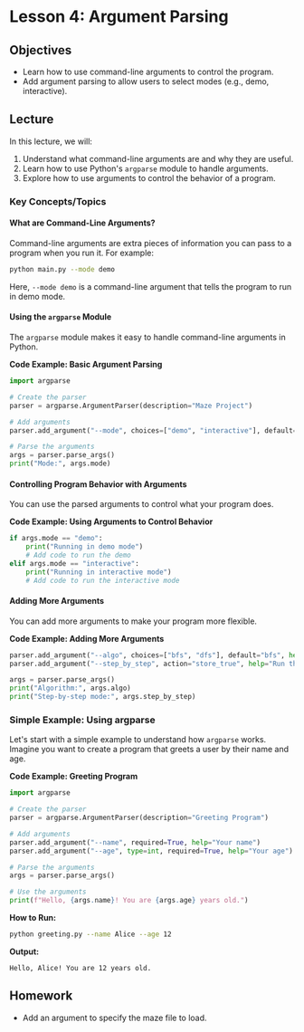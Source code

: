 # Lesson 4: Argument Parsing

## Objectives
- Learn how to use command-line arguments to control the program.
- Add argument parsing to allow users to select modes (e.g., demo, interactive).

## Lecture

In this lecture, we will:
1. Understand what command-line arguments are and why they are useful.
2. Learn how to use Python's `argparse` module to handle arguments.
3. Explore how to use arguments to control the behavior of a program.

### Key Concepts/Topics

#### What are Command-Line Arguments?
Command-line arguments are extra pieces of information you can pass to a program when you run it. For example:
```bash
python main.py --mode demo
```
Here, `--mode demo` is a command-line argument that tells the program to run in demo mode.

#### Using the `argparse` Module
The `argparse` module makes it easy to handle command-line arguments in Python.

**Code Example: Basic Argument Parsing**
```python
import argparse

# Create the parser
parser = argparse.ArgumentParser(description="Maze Project")

# Add arguments
parser.add_argument("--mode", choices=["demo", "interactive"], default="demo", help="Choose the mode")

# Parse the arguments
args = parser.parse_args()
print("Mode:", args.mode)
```

#### Controlling Program Behavior with Arguments
You can use the parsed arguments to control what your program does.

**Code Example: Using Arguments to Control Behavior**
```python
if args.mode == "demo":
    print("Running in demo mode")
    # Add code to run the demo
elif args.mode == "interactive":
    print("Running in interactive mode")
    # Add code to run the interactive mode
```

#### Adding More Arguments
You can add more arguments to make your program more flexible.

**Code Example: Adding More Arguments**
```python
parser.add_argument("--algo", choices=["bfs", "dfs"], default="bfs", help="Choose the algorithm for demo mode")
parser.add_argument("--step_by_step", action="store_true", help="Run the demo one step at a time")

args = parser.parse_args()
print("Algorithm:", args.algo)
print("Step-by-step mode:", args.step_by_step)
```

### Simple Example: Using argparse
Let's start with a simple example to understand how `argparse` works. Imagine you want to create a program that greets a user by their name and age.

**Code Example: Greeting Program**
```python
import argparse

# Create the parser
parser = argparse.ArgumentParser(description="Greeting Program")

# Add arguments
parser.add_argument("--name", required=True, help="Your name")
parser.add_argument("--age", type=int, required=True, help="Your age")

# Parse the arguments
args = parser.parse_args()

# Use the arguments
print(f"Hello, {args.name}! You are {args.age} years old.")
```

**How to Run:**
```bash
python greeting.py --name Alice --age 12
```
**Output:**
```
Hello, Alice! You are 12 years old.
```

## Homework
- Add an argument to specify the maze file to load.